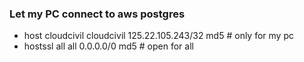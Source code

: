 ### Let my PC connect to aws postgres

- host cloudcivil cloudcivil 125.22.105.243/32 md5 # only for my pc
- hostssl all all 0.0.0.0/0 md5 # open for all
